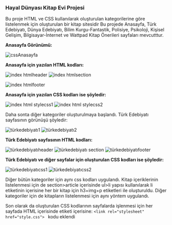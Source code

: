 ### Hayal Dünyası Kitap Evi Projesi
Bu proje HTML ve CSS kullanılarak oluşturulan kategorilerine göre listelenmek için oluşturulan bir kitap sitesidir
Bu projede Anasayfa, Türk Edebiyatı, Dünya Edebiyatı, Bilim Kurgu-Fantastik, Polisiye, Psikoloji, Kişisel Gelişim, Bilgisayar-İnternet ve Wattpad Kitap Önerileri sayfaları mevcutttur.

**Anasayfa Görünümü:**

![cssAnasayfa](https://user-images.githubusercontent.com/86554799/143443273-3eed7716-a68f-4994-bb5d-6ef81b4d7958.jpg)

**Anasayfa için  yazılan HTML kodları:**

![index htmlheader](https://user-images.githubusercontent.com/86554799/143469178-1a578dfe-8c76-45ce-83cf-e798132d51ec.jpg)  ![index htmlsection](https://user-images.githubusercontent.com/86554799/143469188-38214ed7-f314-48f7-b5ef-70f0678a3406.jpg)

![index htmlfooter](https://user-images.githubusercontent.com/86554799/143469527-754675e4-31b7-4738-8d42-6c0ac35df52c.jpg)

**Anasayfa için yazılan CSS kodları ise şöyledir:**


![index html stylecss1](https://user-images.githubusercontent.com/86554799/143470210-500eaa1d-255f-4412-83b5-ba55b4f4600b.jpg)  ![index html stylecss2](https://user-images.githubusercontent.com/86554799/143470225-932ee5f6-e073-41d6-90c3-9af185090c00.jpg)

Daha sonta diğer kategoriler oluşturulmaya başlandı. Türk Edebiyatı sayfasının görünüşü şöyledir:

![türkedebiyatı1](https://user-images.githubusercontent.com/86554799/143472679-0bc6cbac-b17e-4a57-81cd-b0c771b036a6.jpg)
![türkedebiyatı2](https://user-images.githubusercontent.com/86554799/143472532-7a021923-de29-486f-a94f-650d55ed9745.jpg)

**Türk Edebiyatı sayfasının HTML kodları:**


![türkedebiyatıheader](https://user-images.githubusercontent.com/86554799/143486301-1700caae-e8d5-433b-b9f7-33c135466d70.jpg)
![türkedebiyatı section](https://user-images.githubusercontent.com/86554799/143486419-43b4e7cd-36bd-4b86-bffc-ea1354f324fd.jpg)
![türkedebiyatıfooter](https://user-images.githubusercontent.com/86554799/143486327-d9bc1a1b-48b7-4158-bbda-ba35faa65e0f.jpg)

**Türk Edebiyatı ve diğer sayfalar için oluşturulan CSS kodları ise şöyledir:**

![türkedebiyatıcss1](https://user-images.githubusercontent.com/86554799/143486844-7f08c960-35c3-4fa1-a5f5-2035aabbd3db.jpg)
![türkedebiyatıcss2](https://user-images.githubusercontent.com/86554799/143486853-5ac04f13-aa22-4554-9a6c-932bdf33c1ec.jpg)

Diğer bütün kategoriler için aynı css kodları uygulandı. Kitap içeriklerinin listelenmesi için de section>article içerisinde ul>li yapısı kullanılarak li etiketinin içerisine her bir kitap için h3+img+p etiketleri ile oluşturuldu. Diğer kategoriler için de kitapların listelenmesi için aynı yöntem uygulandı.

Son olarak da oluşturulan CSS kodlarının sayfalarda işlenmesi için her sayfada HTML içerisinde <head></head> etiketi içerisine:
`<link rel="stylesheet" href="style.css">
`
kodu eklendi

